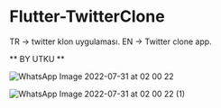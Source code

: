 # Flutter-TwitterClone
TR -> twitter klon uygulaması. EN -> Twitter clone app.

** BY UTKU **

![WhatsApp Image 2022-07-31 at 02 00 22](https://user-images.githubusercontent.com/94257756/182002914-10d80c52-d0b2-4279-90d0-68b654879f48.jpeg)


![WhatsApp Image 2022-07-31 at 02 00 22 (1)](https://user-images.githubusercontent.com/94257756/182002916-b6ffb11b-567d-43c7-b7f3-ed4668d5229a.jpeg)
